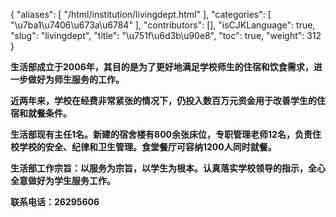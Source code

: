 {
    "aliases": [
        "/html/institution/livingdept.html"
    ],
    "categories": [
        "\u7ba1\u7406\u673a\u6784"
    ],
    "contributors": [],
    "isCJKLanguage": true,
    "slug": "livingdept",
    "title": "\u751f\u6d3b\u90e8",
    "toc": true,
    "weight": 312
}

**生活部成立于2006年，其目的是为了更好地满足学校师生的住宿和饮食需求，进一步做好为师生服务的工作。**




 **近两年来，学校在经费非常紧张的情况下，仍投入数百万元资金用于改善学生的住宿和就餐条件。**




**生活部现有主任1名。新建的宿舍楼有800余张床位，专职管理老师12名，负责住校学校的安全、纪律和卫生管理。食堂餐厅可容纳1200人同时就餐。**




**生活部工作宗旨：以服务为宗旨，以学生为根本。认真落实学校领导的指示，全心全意做好为学生服务工作。**




**联系电话：26295606**


